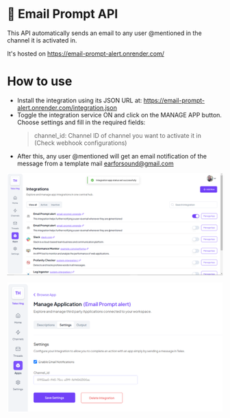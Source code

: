 # 📧 Email Prompt API
This API automatically sends an email to any user @mentioned in the channel it is activated in.

It's hosted on https://email-prompt-alert.onrender.com/

# How to use
- Install the integration using its JSON URL at: https://email-prompt-alert.onrender.com/integration.json
- Toggle the integration service ON and click on the MANAGE APP button. Choose settings and fill in the required fields:
    > channel_id: Channel ID of channel you want to activate it in (Check webhook configurations)
- After this, any user @mentioned will get an email notification of the message from a template mail earforsound@gmail.com

![Screenshot](./public/telex_active.png)

![Screenshot](./public/telex_settings.png)

